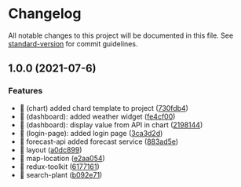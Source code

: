 # Changelog

All notable changes to this project will be documented in this file. See [standard-version](https://github.com/conventional-changelog/standard-version) for commit guidelines.

## 1.0.0 (2021-07-6)

### Features

- 🎸 (chart) added chard template to project ([730fdb4](https://github.com/aobphilos/egat-web/commit/730fdb4f34669b3de2df9440fd6f63f118529876))
- 🎸 (dashboard): added weather widget ([fe4cf00](https://github.com/aobphilos/egat-web/commit/fe4cf00da7330a0dded1fe1783930beae0e15ee7))
- 🎸 (dashboard): display value from API in chart ([2198144](https://github.com/aobphilos/egat-web/commit/219814438af110c434fd9f9867962a1ce6cc8eb2))
- 🎸 (login-page): added login page ([3ca3d2d](https://github.com/aobphilos/egat-web/commit/3ca3d2d67c37f149caeaa23457c1baa2f301df3e))
- 🎸 forecast-api added forecast service ([883ad5e](https://github.com/aobphilos/egat-web/commit/883ad5e2fbf62e41f947e7b0a080d5a3fc1d2358))
- 🎸 layout ([a0dc899](https://github.com/aobphilos/egat-web/commit/a0dc8994532b2ddc1a60fd06eb44b1a9ce5e3ade))
- 🎸 map-location ([e2aa054](https://github.com/aobphilos/egat-web/commit/e2aa0541c89c6e577db0d5785725d807e821a0ff))
- 🎸 redux-toolkit ([6177161](https://github.com/aobphilos/egat-web/commit/6177161596b3be7e3cf9caea365acf62b098a24c))
- 🎸 search-plant ([b092e71](https://github.com/aobphilos/egat-web/commit/b092e71928866b8a7482191c4c9d4f21d5faccc8))
